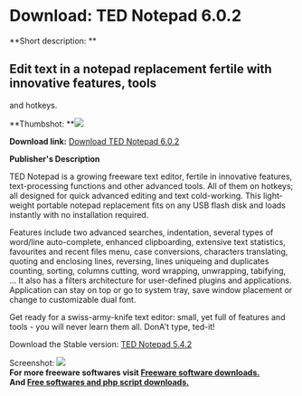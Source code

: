 # Download: TED Notepad 6.0.2

**Short description: **

## Edit text in a notepad replacement fertile with innovative features, tools
and hotkeys.

  
**Thumbshot: **![](http://www.freewarefiles.com/screenshot/ted_notepad6_md.gif)   
  
**Download link:** [Download TED Notepad 6.0.2](http://freesoftwares.boysofts.com/TED-Notepad_program_4860.html)  
  

**Publisher's Description**  
  

TED Notepad is a growing freeware text editor, fertile in innovative features,
text-processing functions and other advanced tools. All of them on hotkeys;
all designed for quick advanced editing and text cold-working. This light-
weight portable notepad replacement fits on any USB flash disk and loads
instantly with no installation required.

Features include two advanced searches, indentation, several types of
word/line auto-complete, enhanced clipboarding, extensive text statistics,
favourites and recent files menu, case conversions, characters translating,
quoting and enclosing lines, reversing, lines uniqueing and duplicates
counting, sorting, columns cutting, word wrapping, unwrapping, tabifying, ...
It also has a filters architecture for user-defined plugins and applications.
Application can stay on top or go to system tray, save window placement or
change to customizable dual font.

Get ready for a swiss-army-knife text editor: small, yet full of features and
tools - you will never learn them all. DonA't type, ted-it!

Download the Stable version: [TED Notepad
5.4.2](http://jsimlo.sk/notepad/files.php/tnp542le_uni.exe)

  
  
Screenshot: ![](http://www.freewarefiles.com/screenshot/ted_notepad6.gif)  
**For more freeware softwares visit [Freeware software downloads.](http://freesoftwares.boysofts.com/)**   
**And [Free softwares and php script downloads.](http://www.boysofts.com/)**

